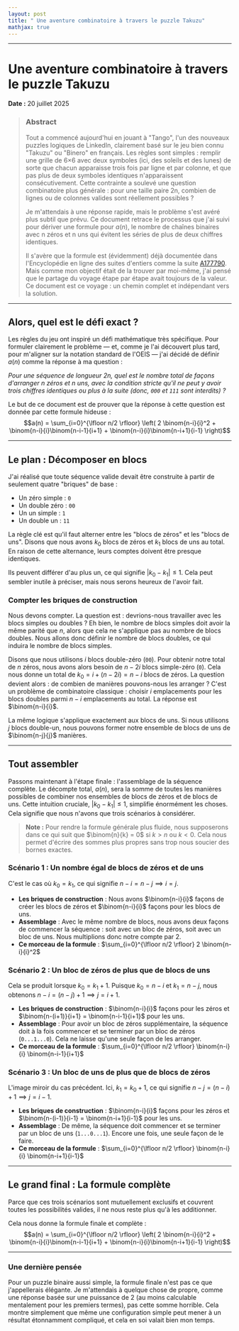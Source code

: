 ```yaml
---
layout: post
title: " Une aventure combinatoire à travers le puzzle Takuzu"
mathjax: true
---
```

***

# Une aventure combinatoire à travers le puzzle Takuzu
**Date :** 20 juillet 2025

> ### Abstract
> Tout a commencé aujourd'hui en jouant à "Tango", l'un des nouveaux puzzles logiques de LinkedIn, clairement basé sur le jeu bien connu "Takuzu" ou "Binero" en français. Les règles sont simples : remplir une grille de 6×6 avec deux symboles (ici, des soleils et des lunes) de sorte que chacun apparaisse trois fois par ligne et par colonne, et que pas plus de deux symboles identiques n'apparaissent consécutivement. Cette contrainte a soulevé une question combinatoire plus générale : pour une taille paire 2n, combien de lignes ou de colonnes valides sont réellement possibles ?
>
> Je m'attendais à une réponse rapide, mais le problème s'est avéré plus subtil que prévu. Ce document retrace le processus que j'ai suivi pour dériver une formule pour $a(n)$, le nombre de chaînes binaires avec n zéros et n uns qui évitent les séries de plus de deux chiffres identiques.
>
> Il s'avère que la formule est (évidemment) déjà documentée dans l'Encyclopédie en ligne des suites d'entiers comme la suite [A177790](https://oeis.org/A177790). Mais comme mon objectif était de la trouver par moi-même, j'ai pensé que le partage du voyage étape par étape avait toujours de la valeur. Ce document est ce voyage : un chemin complet et indépendant vers la solution.

***

## Alors, quel est le défi exact ?

Les règles du jeu ont inspiré un défi mathématique très spécifique. Pour formuler clairement le problème — et, comme je l'ai découvert plus tard, pour m'aligner sur la notation standard de l'OEIS — j'ai décidé de définir $a(n)$ comme la réponse à ma question :

*Pour une séquence de longueur 2n, quel est le nombre total de façons d'arranger n zéros et n uns, avec la condition stricte qu'il ne peut y avoir trois chiffres identiques ou plus à la suite (donc, `000` et `111` sont interdits) ?*

Le but de ce document est de prouver que la réponse à cette question est donnée par cette formule hideuse :
$$a(n) = \sum_{i=0}^{\lfloor n/2 \rfloor} \left( 2 \binom{n-i}{i}^2 + \binom{n-i}{i}\binom{n-i-1}{i+1} + \binom{n-i}{i}\binom{n-i+1}{i-1} \right)$$

***

## Le plan : Décomposer en blocs

J'ai réalisé que toute séquence valide devait être construite à partir de seulement quatre "briques" de base :
* Un zéro simple : `0`
* Un double zéro : `00`
* Un un simple : `1`
* Un double un : `11`

La règle clé est qu'il faut alterner entre les "blocs de zéros" et les "blocs de uns". Disons que nous avons $k_0$ blocs de zéros et $k_1$ blocs de uns au total. En raison de cette alternance, leurs comptes doivent être presque identiques.

Ils peuvent différer d'au plus un, ce qui signifie $\vert k_0 - k_1 \vert \le 1$. Cela peut sembler inutile à préciser, mais nous serons heureux de l'avoir fait.

### Compter les briques de construction
Nous devons compter. La question est : devrions-nous travailler avec les blocs simples ou doubles ? Eh bien, le nombre de blocs simples doit avoir la même parité que $n$, alors que cela ne s'applique pas au nombre de blocs doubles. Nous allons donc définir le nombre de blocs doubles, ce qui induira le nombre de blocs simples.

Disons que nous utilisons $i$ blocs double-zéro (`00`). Pour obtenir notre total de $n$ zéros, nous avons alors besoin de $n-2i$ blocs simple-zéro (`0`). Cela nous donne un total de $k_0 = i + (n-2i) = n-i$ blocs de zéros. La question devient alors : de combien de manières pouvons-nous les arranger ? C'est un problème de combinatoire classique : choisir $i$ emplacements pour les blocs doubles parmi $n-i$ emplacements au total. La réponse est $\binom{n-i}{i}$.

La même logique s'applique exactement aux blocs de uns. Si nous utilisons $j$ blocs double-un, nous pouvons former notre ensemble de blocs de uns de $\binom{n-j}{j}$ manières.

***

## Tout assembler

Passons maintenant à l'étape finale : l'assemblage de la séquence complète. Le décompte total, $a(n)$, sera la somme de toutes les manières possibles de combiner nos ensembles de blocs de zéros et de blocs de uns. Cette intuition cruciale, $\vert k_0 - k_1 \vert \le 1$, simplifie énormément les choses. Cela signifie que nous n'avons que trois scénarios à considérer.

> **Note :** Pour rendre la formule générale plus fluide, nous supposerons dans ce qui suit que $\binom{n}{k} = 0$ si $k > n$ ou $k < 0$. Cela nous permet d'écrire des sommes plus propres sans trop nous soucier des bornes exactes.

### Scénario 1 : Un nombre égal de blocs de zéros et de uns
C'est le cas où $k_0 = k_1$, ce qui signifie $n-i = n-j \implies i = j$.
* **Les briques de construction** : Nous avons $\binom{n-i}{i}$ façons de créer les blocs de zéros et $\binom{n-i}{i}$ façons pour les blocs de uns.
* **Assemblage** : Avec le même nombre de blocs, nous avons deux façons de commencer la séquence : soit avec un bloc de zéros, soit avec un bloc de uns. Nous multiplions donc notre compte par 2.
* **Ce morceau de la formule** : $\sum_{i=0}^{\lfloor n/2 \rfloor} 2 \binom{n-i}{i}^2$

### Scénario 2 : Un bloc de zéros de plus que de blocs de uns
Cela se produit lorsque $k_0 = k_1 + 1$. Puisque $k_0 = n-i$ et $k_1 = n-j$, nous obtenons $n-i = (n-j)+1 \implies j = i+1$.
* **Les briques de construction** : $\binom{n-i}{i}$ façons pour les zéros et $\binom{n-(i+1)}{i+1} = \binom{n-i-1}{i+1}$ pour les uns.
* **Assemblage** : Pour avoir un bloc de zéros supplémentaire, la séquence doit à la fois commencer et se terminer par un bloc de zéros (`0...1...0`). Cela ne laisse qu'une seule façon de les arranger.
* **Ce morceau de la formule** : $\sum_{i=0}^{\lfloor n/2 \rfloor} \binom{n-i}{i} \binom{n-i-1}{i+1}$

### Scénario 3 : Un bloc de uns de plus que de blocs de zéros
L'image miroir du cas précédent. Ici, $k_1 = k_0 + 1$, ce qui signifie $n-j = (n-i)+1 \implies j = i-1$.
* **Les briques de construction** : $\binom{n-i}{i}$ façons pour les zéros et $\binom{n-(i-1)}{i-1} = \binom{n-i+1}{i-1}$ pour les uns.
* **Assemblage** : De même, la séquence doit commencer et se terminer par un bloc de uns (`1...0...1`). Encore une fois, une seule façon de le faire.
* **Ce morceau de la formule** : $\sum_{i=0}^{\lfloor n/2 \rfloor} \binom{n-i}{i} \binom{n-i+1}{i-1}$

***

## Le grand final : La formule complète
Parce que ces trois scénarios sont mutuellement exclusifs et couvrent toutes les possibilités valides, il ne nous reste plus qu'à les additionner.

Cela nous donne la formule finale et complète :
$$a(n) = \sum_{i=0}^{\lfloor n/2 \rfloor} \left( 2 \binom{n-i}{i}^2 + \binom{n-i}{i}\binom{n-i-1}{i+1} + \binom{n-i}{i}\binom{n-i+1}{i-1} \right)$$

***

### Une dernière pensée

Pour un puzzle binaire aussi simple, la formule finale n'est pas ce que j'appellerais élégante. Je m'attendais à quelque chose de propre, comme une réponse basée sur une puissance de 2 (au moins calculable mentalement pour les premiers termes), pas cette somme horrible. Cela montre simplement que même une configuration simple peut mener à un résultat étonnamment compliqué, et cela en soi valait bien mon temps.
